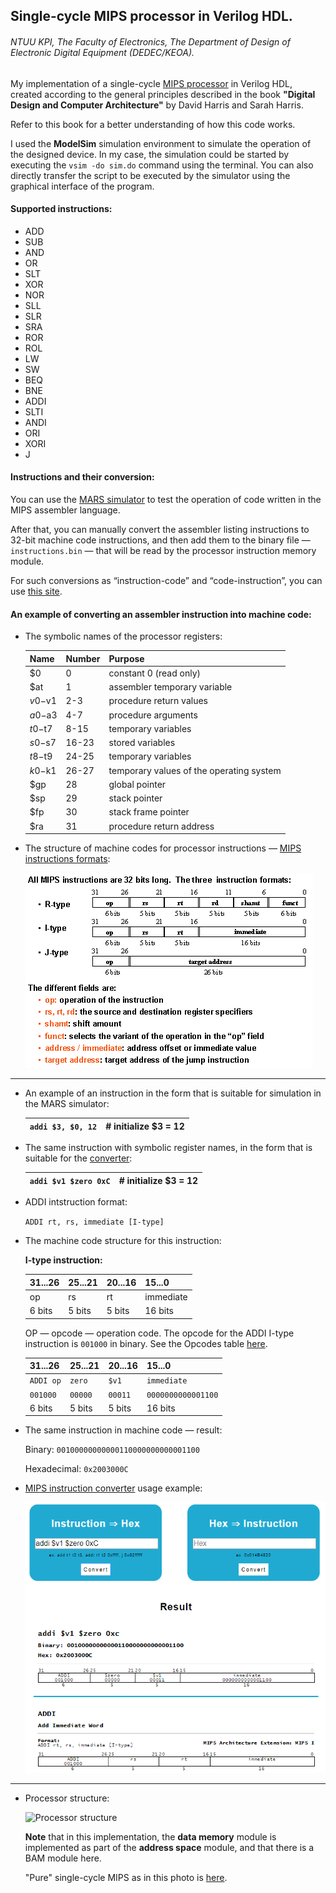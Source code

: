 ## Single-cycle MIPS processor in Verilog HDL.

###### NTUU KPI, The Faculty of Electronics, The Department of Design of Electronic Digital Equipment (DEDEC/KEOA).

My implementation of a single-cycle [MIPS processor][1] in Verilog HDL, created according to the general principles described in the book **"Digital Design and Computer Architecture"** by David Harris and Sarah Harris.

Refer to this book for a better understanding of how this code works.

I used the **ModelSim** simulation environment to simulate the operation of the designed device.
In my case, the simulation could be started by executing the `vsim -do sim.do` command using the terminal. You can also directly transfer the script to be executed by the simulator using the graphical interface of the program.

#### Supported instructions:

+ ADD
+ SUB
+ AND
+ OR
+ SLT
+ XOR
+ NOR
+ SLL
+ SLR
+ SRA
+ ROR
+ ROL
+ LW
+ SW
+ BEQ
+ BNE
+ ADDI
+ SLTI
+ ANDI
+ ORI
+ XORI
+ J

#### Instructions and their conversion:

You can use the [MARS simulator][2] to test the operation of code written in the MIPS assembler language.

After that, you can manually convert the assembler listing instructions to 32-bit machine code instructions, and then add them to the binary file — `instructions.bin` — that will be read by the processor instruction memory module.

For such conversions as “instruction-code” and “code-instruction”, you can use [this site][3].

#### An example of converting an assembler instruction into machine code:

+ The symbolic names of the processor registers:

	| Name | Number | Purpose | 
	|------|--------|---------|
	| $0 | 0 | constant 0 (read only) |
	| $at | 1 | assembler temporary variable | 
	| $v0-$v1 | 2-3 | procedure return values | 
	| $a0-$a3 | 4-7 | procedure arguments | 
	| $t0-$t7 | 8-15 | temporary variables | 
	| $s0-$s7 | 16-23 | stored variables | 
	| $t8-$t9 | 24-25 | temporary variables | 
	| $k0-$k1 | 26-27 | temporary values of the operating system | 
	| $gp | 28 | global pointer | 
	| $sp | 29 | stack pointer | 
	| $fp | 30 | stack frame pointer | 
	| $ra | 31 | procedure return address | 

+ The structure of machine codes for processor instructions — [MIPS instructions formats][5]:

	![MIPS instructions formats](https://github.com/vsilchuk/Verilog_HDL_single_cycle_MIPS_processor/blob/master/img/mips_instructions_formats.png "MIPS instructions formats")

---

+ An example of an instruction in the form that is suitable for simulation in the MARS simulator:

	|`addi $3, $0, 12`|# initialize $3 = 12|
	|-----------------|--------------------|


+ The same instruction with symbolic register names, in the form that is suitable for the [converter][3]:

	|`addi $v1 $zero 0xC`|# initialize $3 = 12|
	|--------------------|--------------------|

+ ADDI intstruction format: 

	`ADDI rt, rs, immediate [I-type]`

+ The machine code structure for this instruction:

	**I-type instruction:**

	|31...26|25...21|20...16|15...0|
	|-------|-------|-------|------|
	|op|rs|rt|immediate|
	|6 bits|5 bits|5 bits|16 bits|

	OP — opcode — operation code. The opcode for the ADDI I-type instruction is `001000` in binary. See the Opcodes table [here][4].

	|31...26|25...21|20...16|15...0|
	|-------|-------|-------|------|
	|`ADDI op`|`zero`|`$v1`|`immediate`|
	|`001000`|`00000`|`00011`|`0000000000001100`|
	|6 bits|5 bits|5 bits|16 bits|

+ The same instruction in machine code — result:

	Binary: `00100000000000110000000000001100`
	
	Hexadecimal: `0x2003000C`
	
+ [MIPS instruction converter][3] usage example:

	![MIPS converter](https://github.com/vsilchuk/Verilog_HDL_single_cycle_MIPS_processor/blob/master/img/mips_converter.png "MIPS converter")

---

+ Processor structure:

	![Processor structure](https://github.com/vsilchuk/Verilog_HDL_single_cycle_MIPS_processor/blob/master/img/proc_structure_wb.png "Processor structure")

	**Note** that in this implementation, the **data memory** module is implemented as part of the **address space** module, and that there is a BAM module here.

	"Pure" single-cycle MIPS as in this photo is [here][6].


[1]: https://en.wikipedia.org/wiki/MIPS_architecture
[2]: http://courses.missouristate.edu/kenvollmar/mars/
[3]: https://www.eg.bucknell.edu/~csci320/mips_web/
[4]: https://opencores.org/projects/plasma/opcodes
[5]: http://db.cs.duke.edu/courses/cps104/fall98/lectures/week8-l1/sld005.htm
[6]: https://github.com/vsilchuk/Verilog_HDL_university_tasks/tree/master/LW8
